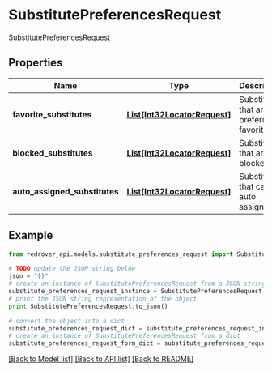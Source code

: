 # SubstitutePreferencesRequest

SubstitutePreferencesRequest

## Properties

Name | Type | Description | Notes
------------ | ------------- | ------------- | -------------
**favorite_substitutes** | [**List[Int32LocatorRequest]**](Int32LocatorRequest.md) | Substitutes that are preferred favorites | [optional] 
**blocked_substitutes** | [**List[Int32LocatorRequest]**](Int32LocatorRequest.md) | Substitutes that are blocked | [optional] 
**auto_assigned_substitutes** | [**List[Int32LocatorRequest]**](Int32LocatorRequest.md) | Substitutes that can be auto assigned | [optional] 

## Example

```python
from redrover_api.models.substitute_preferences_request import SubstitutePreferencesRequest

# TODO update the JSON string below
json = "{}"
# create an instance of SubstitutePreferencesRequest from a JSON string
substitute_preferences_request_instance = SubstitutePreferencesRequest.from_json(json)
# print the JSON string representation of the object
print SubstitutePreferencesRequest.to_json()

# convert the object into a dict
substitute_preferences_request_dict = substitute_preferences_request_instance.to_dict()
# create an instance of SubstitutePreferencesRequest from a dict
substitute_preferences_request_form_dict = substitute_preferences_request.from_dict(substitute_preferences_request_dict)
```
[[Back to Model list]](../README.md#documentation-for-models) [[Back to API list]](../README.md#documentation-for-api-endpoints) [[Back to README]](../README.md)


